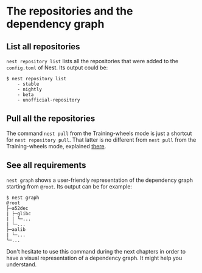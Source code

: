 # The repositories and the dependency graph

## List all repositories

`nest repository list` lists all the repositories that were added to the `config.toml` of Nest. Its output could be:

```
$ nest repository list
    - stable
    - nightly
    - beta
    - unofficial-repository
```

## Pull all the repositories

[//]: # (TODO: add link to the `nest pull` part of the 3rd chapter)
The command `nest pull` from the Training-wheels mode is just a shortcut for `nest repository pull`. That latter is no different from `nest pull` from the Training-wheels mode, explained [there]().

## See all requirements

`nest graph` shows a user-friendly representation of the dependency graph starting from `@root`. Its output can be for example:

```
$ nest graph
@root
├─a52dec
| ├─glibc
| | └─...
| └─...
├─aalib
| └─...
└─...
```

Don't hesitate to use this command during the next chapters in order to have a visual representation of a dependency graph. It might help you understand.
